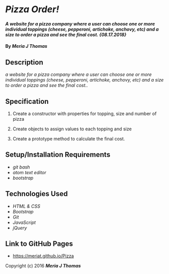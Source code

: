 # _Pizza Order!_

#### _A website for a pizza company where a user can choose one or more individual toppings (cheese, pepperoni, artichoke, anchovy, etc) and a size to order a pizza and see the final cost. {08.17.2018}_

#### By _**Meria J Thomas**_

## Description

_a website for a pizza company where a user can choose one or more individual toppings (cheese, pepperoni, artichoke, anchovy, etc) and a size to order a pizza and see the final cost.._

## Specification

1. Create a constructor with properties for topping, size and number of pizza 

2. Create objects to assign values to each topping and size

3. Create a prototype method to calculate the final cost.

## Setup/Installation Requirements

* _git bash_
* _atom text editor_
* _bootstrap_

## Technologies Used

* _HTML & CSS_
* _Bootstrap_
* _Git_
* _JavaScript_
* _jQuery_

## Link to GitHub Pages
*  https://meriat.github.io/Pizza

Copyright (c) 2016 **_Meria J Thomas_**
